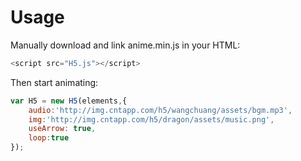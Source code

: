 # Usage
Manually download and link anime.min.js in your HTML:
```js
<script src="H5.js"></script>
```

Then start animating:
```js
var H5 = new H5(elements,{
	audio:'http://img.cntapp.com/h5/wangchuang/assets/bgm.mp3',
	img:'http://img.cntapp.com/h5/dragon/assets/music.png',
	useArrow: true,
	loop:true
});
```
